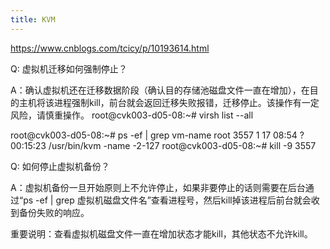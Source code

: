 ```yaml
---
title: KVM
---
```

https://www.cnblogs.com/tcicy/p/10193614.html

Q: 虚拟机迁移如何强制停止？

A：确认虚拟机还在迁移数据阶段（确认目的存储池磁盘文件一直在增加），在目的主机将该进程强制kill，前台就会返回迁移失败报错，迁移停止。该操作有一定风险，请慎重操作。
root@cvk003-d05-08:~# virsh list --all

root@cvk003-d05-08:~# ps -ef | grep vm-name
root      3557     1 17 08:54 ?        00:15:23 /usr/bin/kvm -name                                                     -2-127
root@cvk003-d05-08:~# kill -9 3557


Q: 如何停止虚拟机备份？

A：虚拟机备份一旦开始原则上不允许停止，如果非要停止的话则需要在后台通过“ps -ef | grep 虚拟机磁盘文件名”查看进程号，然后kill掉该进程后前台就会收到备份失败的响应。

重要说明：查看虚拟机磁盘文件一直在增加状态才能kill，其他状态不允许kill。
